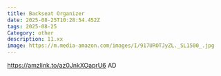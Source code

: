 ```yaml
---
title: Backseat Organizer
date: 2025-08-25T10:28:54.452Z
tags: 2025-08-25
Category: other
description: 11.xx
image: https://m.media-amazon.com/images/I/917UROTJyZL._SL1500_.jpg
---
```

https://amzlink.to/az0JnkXOaprU6
AD